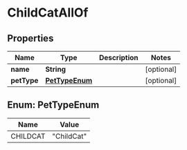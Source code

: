 

# ChildCatAllOf


## Properties

Name | Type | Description | Notes
------------ | ------------- | ------------- | -------------
**name** | **String** |  |  [optional]
**petType** | [**PetTypeEnum**](#PetTypeEnum) |  |  [optional]



## Enum: PetTypeEnum

Name | Value
---- | -----
CHILDCAT | &quot;ChildCat&quot;




